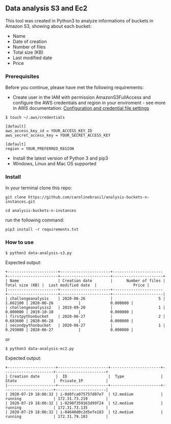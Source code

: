 ## Data analysis S3 and Ec2
This tool was created in Python3 to analyze informations of buckets in Amazon S3, showing about each bucket:
 - Name 
 - Date of creation
 - Number of files
 - Total size (KB)
 - Last modified date
 - Price

### Prerequisites 
Before you continue, please have met the following requirements:

* Create user in the IAM with permission AmazonS3FullAccess and configure the AWS credentials and region in your enviroment - see more in AWS documentation: [Configuration and credential file settings
](https://docs.aws.amazon.com/cli/latest/userguide/cli-configure-files.html)
```
$ touch ~/.aws/credentials
```
```Credentials
[default]
aws_access_key_id = YOUR_ACCESS_KEY_ID
aws_secret_access_key = YOUR_SECRET_ACCESS_KEY
```
```Config
[default]
region = YOUR_PREFERRED_REGION
```
* Install the latest version of Python 3 and pip3
* Windows, Linux and Mac OS supported

### Install
In your terminal clone this repo:
```
git clone https://github.com/carolinebrasil/analysis-buckets-n-instances.git

cd analysis-buckets-n-instances
```
run the following command:
```
pip3 install -r requirements.txt
```

### How to use

```
$ python3 data-analysis-s3.py
```

Expected output:
```
+----------------------+----------------------+----------------------+----------------------+----------------------+----------------------+
| Name                 | Creation date        |      Number of files |      Total size (KB) |  Last modified date  |                Price |
|----------------------+----------------------+----------------------+----------------------+----------------------+----------------------|
| challengeanalysis    | 2020-06-26           |                    5 |             1.662100 | 2020-06-26           |             0.000000 |
| challengeanalysis2   | 2019-09-20           |                    1 |             0.000000 | 2019-10-10           |             0.000000 |
| firstpythonbucket    | 2020-06-27           |                    2 |             0.683600 | 2020-06-28           |             0.000000 |
| secondpythonbucket   | 2020-06-27           |                    1 |             0.293000 | 2020-06-27           |             0.000000 |
```

or

```
$ python3 data-analysis-ec2.py
```

Expected output:
```
+---------------------+----------------------+----------------------+----------------------+----------------------+
| Creation date       |  ID                  |  Type                | State                |  Private_IP          |
|---------------------+----------------------+----------------------+----------------------+----------------------|
| 2020-07-19 18:06:32 | i-0d8fca075757d07e7  | t2.medium            | running              | 172.31.73.219        |
| 2020-07-19 18:06:32 | i-0298f359163d99f24  | t2.medium            | running              | 172.31.73.135        |
| 2020-07-19 18:06:32 | i-04648d0c2d5efe183  | t2.medium            | running              | 172.31.79.103        |

```

